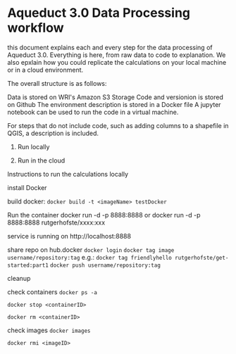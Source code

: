 # Aqueduct 3.0 Data Processing workflow

this document explains each and every step for the data processing of Aqueduct 3.0. Everything is here, from raw data to code to explanation. We also epxlain how you could replicate the calculations on your local machine or in a cloud environment. 

The overall structure is as follows:

Data is stored on WRI's Amazon S3 Storage
Code and versionion is stored on Github 
The environment description is stored in a Docker file 
A jupyter notebook can be used to run the code in a virtual machine. 

For steps that do not include code, such as adding columns to a shapefile in QGIS, a description is included.  

1) Run locally

2) Run in the cloud


Instructions to run the calculations locally

install Docker






build docker:
`docker build -t <imageName> testDocker`

Run the container
docker run -d -p 8888:8888 <imageName>
or 
docker run -d -p 8888:8888 rutgerhofste/xxxx:xxx

service is running on 
http://localhost:8888




share repo on hub.docker
`docker login`
`docker tag image username/repository:tag`
e.g.: `docker tag friendlyhello rutgerhofste/get-started:part1`
`docker push username/repository:tag`





cleanup

check containers
`docker ps -a`


`docker stop <containerID>`

`docker rm <containerID>`

check images
`docker images`

`docker rmi <imageID>`
